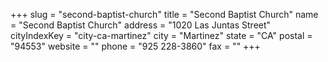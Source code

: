 +++
slug = "second-baptist-church"
title = "Second Baptist Church"
name = "Second Baptist Church"
address = "1020 Las Juntas Street"
cityIndexKey = "city-ca-martinez"
city = "Martinez"
state = "CA"
postal = "94553"
website = ""
phone = "925 228-3860"
fax = ""
+++
